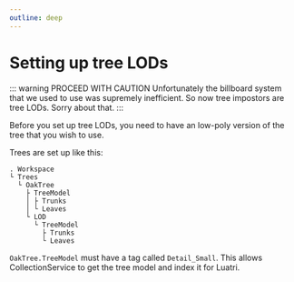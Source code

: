```yaml
---
outline: deep
---
```


# Setting up tree LODs

::: warning PROCEED WITH CAUTION
Unfortunately the billboard system that we used to use was supremely inefficient. So now tree impostors are tree LODs. Sorry about that.
:::

Before you set up tree LODs, you need to have an low-poly version of the tree that you wish to use.

Trees are set up like this:
```
. Workspace
└ Trees
  └ OakTree
    ├ TreeModel
    │ ├ Trunks
    │ └ Leaves
    └ LOD
      └ TreeModel
        ├ Trunks
        └ Leaves
```

`OakTree.TreeModel` must have a tag called `Detail_Small`. This allows CollectionService to get the tree model and index it for Luatri.
